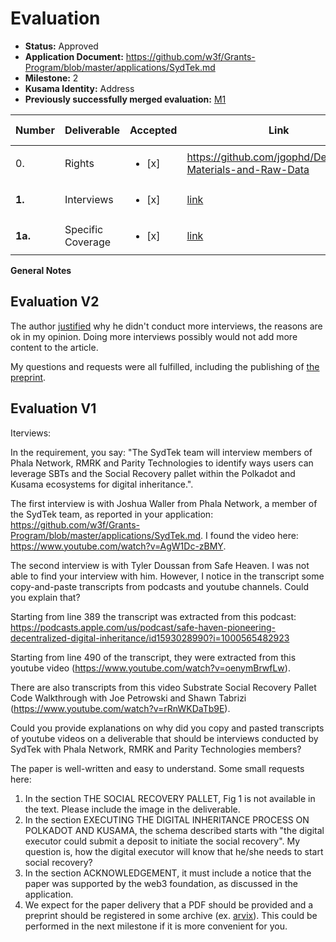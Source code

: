 # Evaluation

- **Status:** Approved
- **Application Document:** https://github.com/w3f/Grants-Program/blob/master/applications/SydTek.md
- **Milestone:** 2
- **Kusama Identity:** Address
- **Previously successfully merged evaluation:** [M1](https://github.com/w3f/Grant-Milestone-Delivery/blob/master/evaluations/sydtek_1_semuelle.md)

| Number  | Deliverable       | Accepted               | Link                                                                                                                                                                                                                                                        | Evaluation Notes |
| ------- | ----------------- | ---------------------- | ----------------------------------------------------------------------------------------------------------------------------------------------------------------------------------------------------------------------------------------------------------- | ---------------- |
| 0.      | Rights            | <ul><li>[x] </li></ul> | https://github.com/jgophd/Developed-Materials-and-Raw-Data                                                                                                                                                                                                  |                  |
| **1.**  | Interviews        | <ul><li>[x] </li></ul> | [link](https://github.com/jgophd/Developed-Materials-and-Raw-Data/blob/main/Interview%20Transcripts%20Transcribed%20by%20Otter.ai)                                                                                                                          |                  |
| **1a.** | Specific Coverage | <ul><li>[x] </li></ul> | [link](https://github.com/jgophd/Developed-Materials-and-Raw-Data/blob/main/Digital%20Inheritance%20in%20Web3:%20A%20Case%20Study%20of%20Soulbound%20Tokens%20and%20the%20Social%20Recovery%20Pallet%20within%20the%20Polkadot%20and%20Kusama%20Ecosystems) |                  |

**General Notes**

## Evaluation V2

The author [justified](https://github.com/w3f/Grant-Milestone-Delivery/pull/689#issuecomment-1405315863) why he didn't conduct more interviews, the reasons are ok in my opinion. Doing more interviews possibly would not add more content to the article.

My questions and requests were all fulfilled, including the publishing of [the preprint](https://arxiv.org/abs/2301.11074).

## Evaluation V1

Iterviews:

In the requirement, you say: "The SydTek team will interview members of Phala Network, RMRK and Parity Technologies to identify ways users can leverage SBTs and the Social Recovery pallet within the Polkadot and Kusama ecosystems for digital inheritance.".

The first interview is with Joshua Waller from Phala Network, a member of the SydTek team, as reported in your application: https://github.com/w3f/Grants-Program/blob/master/applications/SydTek.md. I found the video here: https://www.youtube.com/watch?v=AgW1Dc-zBMY.

The second interview is with Tyler Doussan from Safe Heaven. I was not able to find your interview with him. However, I notice in the transcript some copy-and-paste transcripts from podcasts and youtube channels. Could you explain that?

Starting from line 389 the transcript was extracted from this podcast: https://podcasts.apple.com/us/podcast/safe-haven-pioneering-decentralized-digital-inheritance/id1593028990?i=1000565482923

Starting from line 490 of the transcript, they were extracted from this youtube video (https://www.youtube.com/watch?v=oenymBrwfLw).

There are also transcripts from this video Substrate Social Recovery Pallet Code Walkthrough with Joe Petrowski and Shawn Tabrizi (https://www.youtube.com/watch?v=rRnWKDaTb9E).

Could you provide explanations on why did you copy and pasted transcripts of youtube videos on a deliverable that should be interviews conducted by SydTek with Phala Network, RMRK and Parity Technologies members?

The paper is well-written and easy to understand. Some small requests here:

1. In the section THE SOCIAL RECOVERY PALLET, Fig 1 is not available in the text. Please include the image in the deliverable.
2. In the section EXECUTING THE DIGITAL INHERITANCE PROCESS ON POLKADOT AND KUSAMA, the schema described starts with "the digital executor could submit a deposit to initiate the social recovery". My question is, how the digital executor will know that he/she needs to start social recovery?
3. In the section ACKNOWLEDGEMENT, it must include a notice that the paper was supported by the web3 foundation, as discussed in the application.
4. We expect for the paper delivery that a PDF should be provided and a preprint should be registered in some archive (ex. [arvix](https://arxiv.org/)). This could be performed in the next milestone if it is more convenient for you.

